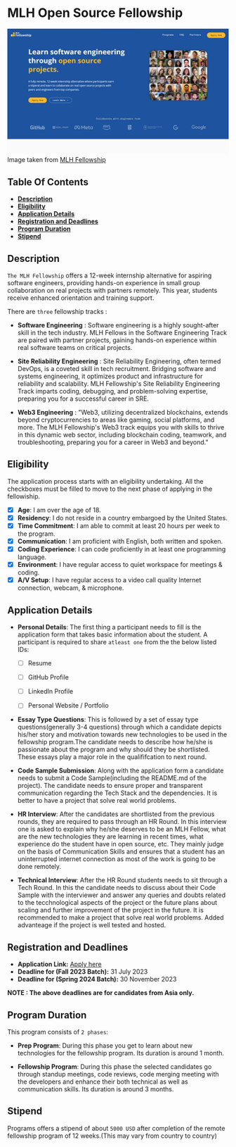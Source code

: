 # **MLH Open Source Fellowship**

![alt text](./MLH.png)
Image taken  from [MLH Fellowship](https://fellowship.mlh.io/)

## Table Of Contents
- **[Description](#description)**
- **[Eligibility](#eligibility)**
- **[Application Details](#application-details)**
- **[Registration and Deadlines](#registration-and-deadlines)**
- **[Program Duration](#program-duration)**
- **[Stipend](#stipend)**


## Description
`The MLH Fellowship` offers a 12-week internship alternative for aspiring software engineers, providing hands-on experience in small group collaboration on real projects with partners remotely. This year, students receive enhanced orientation and training support. 

There are `three` fellowship tracks :

- **Software Engineering** : Software engineering is a highly sought-after skill in the tech industry. MLH Fellows in the Software Engineering Track are paired with partner projects, gaining hands-on experience within real software teams on critical projects.

- **Site Reliability Engineering** : Site Reliability Engineering, often termed DevOps, is a coveted skill in tech recruitment. Bridging software and systems engineering, it optimizes product and infrastructure for reliability and scalability. MLH Fellowship's Site Reliability Engineering Track imparts coding, debugging, and problem-solving expertise, preparing you for a successful career in SRE.

- **Web3 Engineering** : "Web3, utilizing decentralized blockchains, extends beyond cryptocurrencies to areas like gaming, social platforms, and more. The MLH Fellowship's Web3 track equips you with skills to thrive in this dynamic web sector, including blockchain coding, teamwork, and troubleshooting, preparing you for a career in Web3 and beyond."

## Eligibility
The application process starts with an eligibility undertaking. All the checkboxes must be filled to move to the next phase of applying in the fellowiship. 

- [x] **Age**: I am over the age of 18.
- [x] **Residency**: I do not reside in a country embargoed by the United States.
- [x] **Time Commitment**: I am able to commit at least 20 hours per week to the program.
- [x] **Communication**: I am proficient with English, both written and spoken.
- [x] **Coding Experience**: I can code proficiently in at least one programming language.
- [x] **Environment**: I have regular access to quiet workspace for meetings & coding.
- [x] **A/V Setup**: I have regular access to a video call quality Internet connection, webcam, & microphone.

## Application Details
- **Personal Details**: The first thing a participant needs to fill is the application form that takes basic information about the student. A participant is required to share `atleast one` from the the below listed IDs: 
    - [ ] Resume 
    - [ ] GitHub Profile 
    - [ ] LinkedIn Profile 
    - [ ] Personal Website / Portfolio



- **Essay Type Questions**: This is followed by a set of essay type questions(generally 3-4 questions) through which a candidate depicts his/her story and motivation towards new technologies to be used in the fellowship program.The candidate needs to describe how he/she is passionate about the program and why should they be shortlisted. These essays play a major role in the qualififcation to next round.

- **Code Sample Submission**: Along with the application form a candidate needs to submit a Code Sample(including the README.md of the project). The candidate needs to ensure proper and transparent communication regarding the Tech Stack and the dependencies. It is better to have a project that solve real world problems.

- **HR Interview**: After the candidates are shortlisted from the previous rounds, they are required to pass through an HR Round. In this interview one is asked to explain why he/she deserves to be an MLH Fellow, what are the new technologies they are learning in recent times, what experience do the student have in open source, etc. They mainly judge on the basis of Communication Skills and ensures that a student has an uninterrupted internet connection as most of the work is going to be done remotely.

- **Technical Interview**: After the HR Round students needs to sit through a Tech Round. In this the candidate needs to discuss about their Code Sample with the interviewer and answer any queries and doubts related to the tecchnological aspects of the project or the future plans about scaling and further improvement of the project in the future. It is recommended to make a project that solve real world problems. Added advanteage if the project is well tested and hosted.

## Registration and Deadlines

- **Application Link:** [Apply here](https://www.tfaforms.com/4956119)
- **Deadline for (Fall 2023 Batch):** 31 July 2023 
- **Deadline for (Spring 2024 Batch):** 30 November 2023

**NOTE : The above deadlines are for candidates from Asia only.**

## Program Duration

This program consists of `2 phases`:
- **Prep Program**: During this phase you get to learn about new technologies for the fellowship program. Its duration is around 1 month.

- **Fellowship Program**: During this phase the selected candidates go through standup meetings, code reviews, code merging meeting with the developers and enhance their both technical as well as communication skills. Its duration is around 3 months.

## Stipend
Programs offers a stipend of about `5000 USD` after completion of the remote fellowship program of 12 weeks.(This may vary from country to country) 